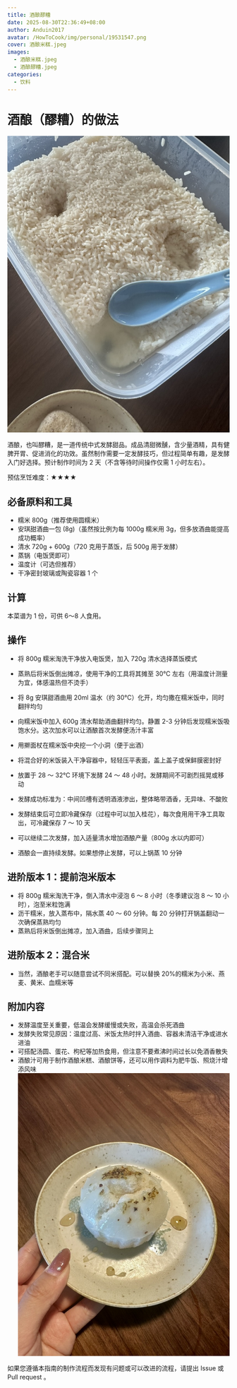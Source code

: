 ```yaml
---
title: 酒酿醪糟
date: 2025-08-30T22:36:49+08:00
author: Anduin2017
avatar: /HowToCook/img/personal/19531547.png
cover: 酒酿米糕.jpeg
images:
  - 酒酿米糕.jpeg
  - 酒酿醪糟.jpeg
categories:
  - 饮料
---
```


# 酒酿（醪糟）的做法

![酒酿成品](./酒酿醪糟.jpeg)

酒酿，也叫醪糟，是一道传统中式发酵甜品。成品清甜微醺，含少量酒精，具有健脾开胃、促进消化的功效。虽然制作需要一定发酵技巧，但过程简单有趣，是发酵入门好选择。预计制作时间为 2 天（不含等待时间操作仅需 1 小时左右）。

预估烹饪难度：★★★★

## 必备原料和工具

- 糯米 800g（推荐使用圆糯米）
- 安琪甜酒曲一包 (8g)（虽然按比例为每 1000g 糯米用 3g，但多放酒曲能提高成功概率）
- 清水 720g + 600g（720 克用于蒸饭，后 500g 用于发酵）
- 蒸锅（电饭煲即可）
- 温度计（可选但推荐）
- 干净密封玻璃或陶瓷容器 1 个

## 计算

本菜谱为 1 份，可供 6～8 人食用。

## 操作

- 将 800g 糯米淘洗干净放入电饭煲，加入 720g 清水选择蒸饭模式
- 蒸熟后将米饭倒出摊凉，使用干净的工具将其摊至 30°C 左右（用温度计测量为宜，体感温热但不烫手）
- 将 8g 安琪甜酒曲用 20ml 温水（约 30°C）化开，均匀撒在糯米饭中，同时翻拌均匀
- 向糯米饭中加入 600g 清水帮助酒曲翻拌均匀。静置 2-3 分钟后发现糯米饭吸饱水分。这次加水可以让酒酿首次发酵便汤汁丰富
- 用擀面杖在糯米饭中央挖一个小洞（便于出酒）
- 将混合好的米饭装入干净容器中，轻轻压平表面，盖上盖子或保鲜膜密封好
- 放置于 28 ～ 32°C 环境下发酵 24 ～ 48 小时。发酵期间不可剧烈摇晃或移动
- 发酵成功标准为：中间凹槽有透明酒液渗出，整体略带酒香，无异味、不酸败
- 发酵结束后可立即冷藏保存（过程中可以加入桂花），每次食用用干净工具取出，可冷藏保存 7 ～ 10 天

- 可以继续二次发酵，加入适量清水增加酒酿产量（800g 水以内即可）
- 酒酿会一直持续发酵。如果想停止发酵，可以上锅蒸 10 分钟

## 进阶版本 1：提前泡米版本

- 将 800g 糯米淘洗干净，倒入清水中浸泡 6 ～ 8 小时（冬季建议泡 8 ～ 10 小时），泡至米粒饱满
- 沥干糯米，放入蒸布中，隔水蒸 40 ～ 60 分钟。每 20 分钟打开锅盖翻动一次确保蒸熟均匀
- 蒸熟后将米饭倒出摊凉，加入酒曲，后续步骤同上

## 进阶版本 2：混合米

- 当然，酒酿老手可以随意尝试不同米搭配。可以替换 20%的糯米为小米、燕麦、黄米、血糯米等

## 附加内容

- 发酵温度至关重要，低温会发酵缓慢或失败，高温会杀死酒曲
- 发酵失败常见原因：温度过高、米饭太热时拌入酒曲、容器未清洁干净或进水进油
- 可搭配汤圆、蛋花、枸杞等加热食用，但注意不要煮沸时间过长以免酒香散失
- 酒酿汁可用于制作酒酿米糕、酒酿饼等，还可以用作调料为肥牛饭、照烧汁增添风味
![酒酿米糕](./酒酿米糕.jpeg)

如果您遵循本指南的制作流程而发现有问题或可以改进的流程，请提出 Issue 或 Pull request 。
